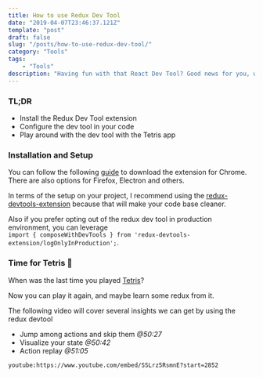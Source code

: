 ```yaml
---
title: How to use Redux Dev Tool
date: "2019-04-07T23:46:37.121Z"
template: "post"
draft: false
slug: "/posts/how-to-use-redux-dev-tool/"
category: "Tools"
tags:
    - "Tools"
description: "Having fun with that React Dev Tool? Good news for you, we have an even better one for redux. Its name is, unsurprisingly, Redux Dev Tool 🙃"
---
```


### TL;DR

-   Install the Redux Dev Tool extension
-   Configure the dev tool in your code
-   Play around with the dev tool with the Tetris app

### Installation and Setup

You can follow the following [guide](http://extension.remotedev.io/#1-for-chrome) to download the extension for Chrome. There are also options for Firefox, Electron and others.

In terms of the setup on your project, I recommend using the [redux-devtools-extension](http://extension.remotedev.io/#13-use-redux-devtools-extension-package-from-npm) because that will make your code base cleaner.

Also if you prefer opting out of the redux dev tool in production environment, you can leverage  
`import { composeWithDevTools } from 'redux-devtools-extension/logOnlyInProduction';`.

### Time for Tetris 👏

When was the last time you played [Tetris](https://chvin.github.io/react-tetris/?lan=en)?

Now you can play it again, and maybe learn some redux from it.

The following video will cover several insights we can get by using the redux devtool

-   Jump among actions and skip them _@50:27_
-   Visualize your state _@50:42_
-   Action replay _@51:05_

`youtube:https://www.youtube.com/embed/SSLrz5RsmnE?start=2852`
